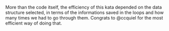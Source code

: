 More than the code itself, the efficiency of this kata depended on the data structure selected, in terms of the informations saved in the loops and how many times we had to go through them. Congrats to @ccquiel for the most efficient way of doing that.